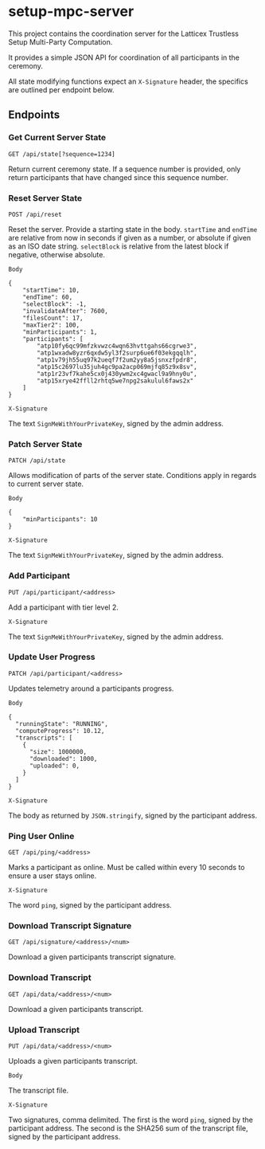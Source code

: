 # setup-mpc-server

This project contains the coordination server for the Latticex Trustless Setup Multi-Party Computation.

It provides a simple JSON API for coordination of all participants in the ceremony.

All state modifying functions expect an `X-Signature` header, the specifics are outlined per endpoint below.

## Endpoints

### Get Current Server State

`GET /api/state[?sequence=1234]`

Return current ceremony state. If a sequence number is provided, only return participants that have changed since this sequence number.

### Reset Server State

`POST /api/reset`

Reset the server. Provide a starting state in the body. `startTime` and `endTime` are relative from now in seconds if given as a number, or absolute if given as an ISO date string. `selectBlock` is relative from the latest block if negative, otherwise absolute.

`Body`

```
{
	"startTime": 10,
	"endTime": 60,
	"selectBlock": -1,
	"invalidateAfter": 7600,
	"filesCount": 17,
	"maxTier2": 100,
	"minParticipants": 1,
	"participants": [
		"atp10fy6qc99mfzkvwzc4wqn63hvttgahs66cgrwe3",
		"atp1wxadw8yzr6qxdw5yl3f2surp6ue6f03ekgqqlh",
		"atp1v79jh55uq97k2ueqf7f2um2yy8a5jsnxzfpdr8",
		"atp15c2697lu35juh4gc9pa2acp069mjfq85z9x8sv",
		"atp1r23vf7kahe5cx0j430ywm2xc4gwacl9a9hny0u",
		"atp15xrye42ffll2rhtq5we7npg2sakulul6faws2x"
	]
}
```

`X-Signature`

The text `SignMeWithYourPrivateKey`, signed by the admin address.

### Patch Server State

`PATCH /api/state`

Allows modification of parts of the server state. Conditions apply in regards to current server state.

`Body`

```
{
	"minParticipants": 10
}
```

`X-Signature`

The text `SignMeWithYourPrivateKey`, signed by the admin address.

### Add Participant

`PUT /api/participant/<address>`

Add a participant with tier level 2.

`X-Signature`

The text `SignMeWithYourPrivateKey`, signed by the admin address.

### Update User Progress

`PATCH /api/participant/<address>`

Updates telemetry around a participants progress.

`Body`

```
{
  "runningState": "RUNNING",
  "computeProgress": 10.12,
  "transcripts": [
    {
      "size": 1000000,
      "downloaded": 1000,
      "uploaded": 0,
    }
  ]
}
```

`X-Signature`

The body as returned by `JSON.stringify`, signed by the participant address.

### Ping User Online

`GET /api/ping/<address>`

Marks a participant as online. Must be called within every 10 seconds to ensure a user stays online.

`X-Signature`

The word `ping`, signed by the participant address.

### Download Transcript Signature

`GET /api/signature/<address>/<num>`

Download a given participants transcript signature.

### Download Transcript

`GET /api/data/<address>/<num>`

Download a given participants transcript.

### Upload Transcript

`PUT /api/data/<address>/<num>`

Uploads a given participants transcript.

`Body`

The transcript file.

`X-Signature`

Two signatures, comma delimited. The first is the word `ping`, signed by the participant address. The second is the SHA256 sum of the transcript file, signed by the participant address.
